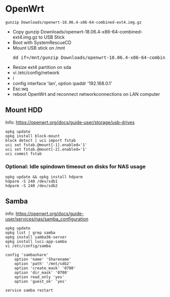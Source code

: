 # OpenWrt
    gunzip Downloads/openwrt-18.06.4-x86-64-combined-ext4.img.gz
* Copy gunzip Downloads/openwrt-18.06.4-x86-64-combined-ext4.img.gz to USB Stick
* Boot with SystemRescueCD
* Mount USB stick on /mnt
    <pre>dd if=/mnt/gunzip Downloads/openwrt-18.06.4-x86-64-combined-ext4.img.gz of=/dev/sda bs=1M</pre>
* Resize ext4 partition on sda
* vi /etc/config/network
* i
* config interface 'lan', option ipaddr '192.168.0.1'
* Esc:wq
* reboot OpenWrt and reconnect networkconnections on LAN computer
## Mount HDD
Info: https://openwrt.org/docs/guide-user/storage/usb-drives

    opkg update
    opkg install block-mount
    block detect | uci import fstab
    uci set fstab.@mount[-1].enabled='1'
    uci set fstab.@mount[-2].enabled='1'
    uci commit fstab
### Optional: Idle spindown timeout on disks for NAS usage
    opkg update && opkg install hdparm
    hdparm -S 240 /dev/sdb1
    hdparm -S 240 /dev/sdb2
## Samba
info: https://openwrt.org/docs/guide-user/services/nas/samba_configuration

    opkg update
    opkg list | grep samba
    opkg install samba36-server
    opkg install luci-app-samba
    vi /etc/config/samba
    
    config 'sambashare'
        option 'name' 'Sharename'
        option 'path' '/mnt/sdb2'
        option 'create_mask' '0700'
        option 'dir_mask' '0700'
        option read_only 'yes'
        option 'guest_ok' 'yes'
    
    service samba restart
